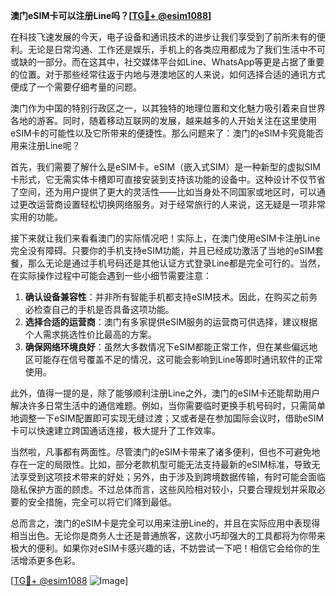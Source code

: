 **澳门eSIM卡可以注册Line吗？[[TG💪+ @esim1088](https://t.me/s/esim1088)]**

在科技飞速发展的今天，电子设备和通讯技术的进步让我们享受到了前所未有的便利。无论是日常沟通、工作还是娱乐，手机上的各类应用都成为了我们生活中不可或缺的一部分。而在这其中，社交媒体平台如Line、WhatsApp等更是占据了重要的位置。对于那些经常往返于内地与港澳地区的人来说，如何选择合适的通讯方式便成了一个需要仔细考量的问题。

澳门作为中国的特别行政区之一，以其独特的地理位置和文化魅力吸引着来自世界各地的游客。同时，随着移动互联网的发展，越来越多的人开始关注在这里使用eSIM卡的可能性以及它所带来的便捷性。那么问题来了：澳门的eSIM卡究竟能否用来注册Line呢？

首先，我们需要了解什么是eSIM卡。eSIM（嵌入式SIM）是一种新型的虚拟SIM卡形式，它无需实体卡槽即可直接安装到支持该功能的设备中。这种设计不仅节省了空间，还为用户提供了更大的灵活性——比如当身处不同国家或地区时，可以通过更改运营商设置轻松切换网络服务。对于经常旅行的人来说，这无疑是一项非常实用的功能。

接下来就让我们来看看澳门的实际情况吧！实际上，在澳门使用eSIM卡注册Line完全没有障碍。只要你的手机支持eSIM功能，并且已经成功激活了当地的eSIM套餐，那么无论是通过手机号码还是其他认证方式登录Line都是完全可行的。当然，在实际操作过程中可能会遇到一些小细节需要注意：

1. **确认设备兼容性**：并非所有智能手机都支持eSIM技术。因此，在购买之前务必检查自己的手机是否具备这项功能。
2. **选择合适的运营商**：澳门有多家提供eSIM服务的运营商可供选择，建议根据个人需求挑选性价比最高的方案。
3. **确保网络环境良好**：虽然大多数情况下eSIM都能正常工作，但在某些偏远地区可能存在信号覆盖不足的情况，这可能会影响到Line等即时通讯软件的正常使用。

此外，值得一提的是，除了能够顺利注册Line之外，澳门的eSIM卡还能帮助用户解决许多日常生活中的通信难题。例如，当你需要临时更换手机号码时，只需简单地调整一下eSIM配置即可实现无缝过渡；又或者是在参加国际会议时，借助eSIM卡可以快速建立跨国通话连接，极大提升了工作效率。

当然啦，凡事都有两面性。尽管澳门的eSIM卡带来了诸多便利，但也不可避免地存在一定的局限性。比如，部分老款机型可能无法支持最新的eSIM标准，导致无法享受到这项技术带来的好处；另外，由于涉及到跨境数据传输，有时可能会面临隐私保护方面的顾虑。不过总体而言，这些风险相对较小，只要合理规划并采取必要的安全措施，完全可以将它们降到最低。

总而言之，澳门的eSIM卡是完全可以用来注册Line的，并且在实际应用中表现得相当出色。无论你是商务人士还是普通旅客，这款小巧却强大的工具都将为你带来极大的便利。如果你对eSIM卡感兴趣的话，不妨尝试一下吧！相信它会给你的生活增添更多色彩。

[[TG💪+ @esim1088](https://t.me/s/esim1088) ![Image](https://i.postimg.cc/4NQfJmqS/Snipaste-2025-05-13-00-14-12.png)]